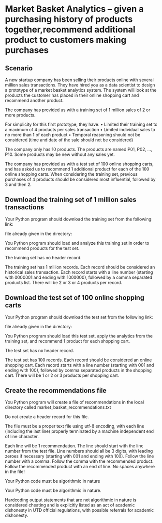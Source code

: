# Market Basket Analytics – given a purchasing history of products together,recommend additional product to customers making purchases

## Scenario
A new startup company has been selling their products online with several million sales transactions. They have hired you as a data scientist to design a prototype of a market basket analytics system. The system will look at the products the customer has placed in their online shopping cart and recommend another product.

The company has provided us with a training set of 1 million sales of 2 or more products.

For simplicity for this first prototype, they have:
• Limited their training set to a maximum of 4 products per sales transaction
• Limited individual sales to no more than 1 of each product
• Temporal reasoning should not be considered (time and date of the sale should not be considered)

The company only has 10 products. The products are named P01, P02, …, P10. Some products may be new without any sales yet.

The company has provided us with a test set of 100 online shopping carts, and has asked us to recommend 1 additional product for each of the 100 online shopping carts.
When considering the training set, previous purchases of 4 products should be considered most influential, followed by 3 and then 2.

## Download the training set of 1 million sales transactions
Your Python program should download the training set from the following link:

file already given in the directory:

You Python program should load and analyze this training set in order to recommend products for the test set.

The training set has no header record.

The training set has 1 million records. Each record should be considered an historical sales transaction. Each record starts with a line number (starting with 0000001 and ending with 1000000), followed by a comma separated products list. There will be 2 or 3 or 4 products per record.

## Download the test set of 100 online shopping carts
Your Python program should download the test set from the following link:

file already given in the directory:

You Python program should load this test set, apply the analytics from the training set, and recommend 1 product for each shopping cart.

The test set has no header record.

The test set has 100 records. Each record should be considered an online shopping cart. Each record starts with a line number (starting 
with 001 and ending with 100), followed by comma separated products in the shopping cart. There will be 1 or 2 or 3 products per shopping cart.

## Create the recommendations file
You Python program will create a file of recommendations in the local directory called market_basket_recommendations.txt

Do not create a header record for this file.

The file must be a proper text file using utf-8 encoding, with each line (including the last line) properly terminated by a machine independent end of line character.

Each line will be 1 recommendation. The line should start with the line number from the test file. Line numbers should all be 3 digits, with leading zeroes if necessary (starting with 001 and ending with 100). Follow the line number with a comma. Follow the comma with the recommended product. Follow the recommended product with an end of line. No spaces anywhere in the file!

Your Python code must be algorithmic in nature

Your Python code must be algorithmic in nature.

Hardcoding output statements that are not algorithmic in nature is considered cheating and is explicitly listed as an act of academic 
dishonesty in UTD official regulations, with possible referrals for academic dishonesty.


